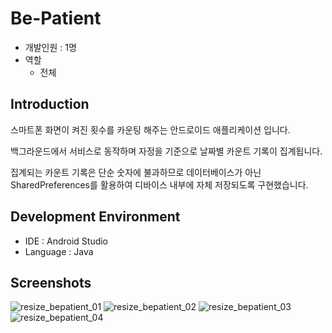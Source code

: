 # Be-Patient
- 개발인원 : 1명
- 역할
  - 전체
## Introduction
스마트폰 화면이 켜진 횟수를 카운팅 해주는 안드로이드 애플리케이션 입니다. 

백그라운드에서 서비스로 동작하며 자정을 기준으로 날짜별 카운트 기록이 집계됩니다. 

집계되는 카운트 기록은 단순 숫자에 불과하므로 데이터베이스가 아닌 SharedPreferences를 활용하여 디바이스 내부에 자체 저장되도록 구현했습니다. 

## Development Environment
- IDE : Android Studio
- Language : Java

## Screenshots
![resize_bepatient_01](https://user-images.githubusercontent.com/45503931/56092669-d41c4180-5ef9-11e9-9f09-0f665f7016aa.png)
![resize_bepatient_02](https://user-images.githubusercontent.com/45503931/56092670-d41c4180-5ef9-11e9-8143-832c3f9196da.png)
![resize_bepatient_03](https://user-images.githubusercontent.com/45503931/56092671-d4b4d800-5ef9-11e9-8023-472453741d6b.png)
![resize_bepatient_04](https://user-images.githubusercontent.com/45503931/56092672-d4b4d800-5ef9-11e9-80c7-3f6d1562726e.png)
